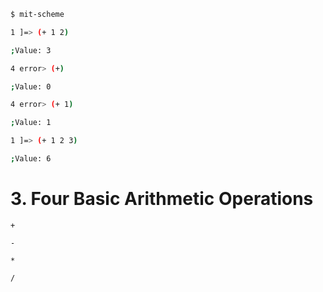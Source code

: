 ```bash
$ mit-scheme

1 ]=> (+ 1 2)

;Value: 3

4 error> (+)

;Value: 0

4 error> (+ 1)

;Value: 1

1 ]=> (+ 1 2 3)

;Value: 6


```


# 3. Four Basic Arithmetic Operations

```
+

-

*

/
```




